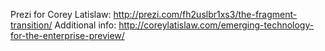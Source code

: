 Prezi for Corey Latislaw: http://prezi.com/fh2uslbr1xs3/the-fragment-transition/ 
Additional info: http://coreylatislaw.com/emerging-technology-for-the-enterprise-preview/
